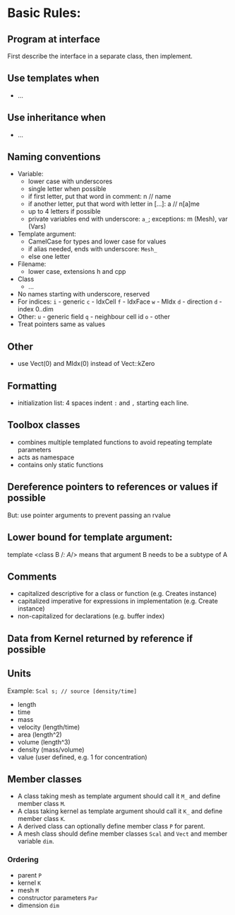 # Basic Rules:

## Program at interface
First describe the interface in a separate class, then implement.

## Use templates when
- ...

## Use inheritance when
- ...

## Naming conventions
* Variable:
  - lower case with underscores
  - single letter when possible
  - if first letter, put that word in comment: n // name
  - if another letter, put that word with letter in [...]: a // n[a]me
  - up to 4 letters if possible
  - private variables end with underscore: `a_`;
    exceptions: m (Mesh), var (Vars)
* Template argument:
  - CamelCase for types and lower case for values
  - if alias needed, ends with underscore: `Mesh_`
  - else one letter
* Filename:
  - lower case, extensions h and cpp
* Class
  - ...
* No names starting with underscore, reserved
* For indices:
  `i` - generic 
  `c` - IdxCell
  `f` - IdxFace 
  `w` - MIdx
  `d` - direction
  `d` - index 0..dim
* Other:
  `u` - generic field
  `q` - neighbour cell id
  `o` - other
* Treat pointers same as values

## Other

* use Vect(0) and MIdx(0) instead of Vect::kZero

## Formatting
* initialization list: 4 spaces indent `:` and `,` starting each line.

## Toolbox classes
* combines multiple templated functions to avoid repeating template parameters
* acts as namespace
* contains only static functions

## Dereference pointers to references or values if possible
But: use pointer arguments to prevent passing an rvalue

## Lower bound for template argument:
  template <class B /*: A*/>
means that argument B needs to be a subtype of A
 
## Comments
- capitalized descriptive for a class or function 
  (e.g. Creates instance)
- capitalized imperative for expressions in implementation 
  (e.g. Create instance)
- non-capitalized for declarations 
  (e.g. buffer index)

## Data from Kernel returned by reference if possible

## Units

Example: `Scal s; // source [density/time]`

* length
* time
* mass
* velocity (length/time)
* area (length^2)
* volume (length^3)
* density (mass/volume)
* value (user defined, e.g. 1 for concentration)

## Member classes

* A class taking mesh as template argument 
should call it `M_` and define member class `M`.
* A class taking kernel as template argument
should call it `K_` and define member class `K`.
* A derived class can optionally define member class `P` for parent.
* A mesh class should define member classes
`Scal` and `Vect` and member variable `dim`.

### Ordering

* parent `P`
* kernel `K`
* mesh `M`
* constructor parameters `Par`
* dimension `dim`
